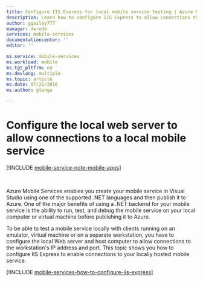 ```yaml
---
title: Configure IIS Express for local mobile service testing | Azure Mobile Services
description: Learn how to configure IIS Express to allow connections to a local mobile service project for testing.
author: ggailey777
manager: dwrede
services: mobile-services
documentationcenter: ''
editor: ''

ms.service: mobile-services
ms.workload: mobile
ms.tgt_pltfrm: na
ms.devlang: multiple
ms.topic: article
ms.date: 07/21/2016
ms.author: glenga

---
```

# Configure the local web server to allow connections to a local mobile service
[!INCLUDE [mobile-service-note-mobile-apps](../../includes/mobile-services-note-mobile-apps.md)]

&nbsp;

Azure Mobile Services enables you create your mobile service in Visual Studio using one of the supported .NET languages and then publish it to Azure. One of the major benefits of using a .NET backend for your mobile service is the ability to run, test, and debug the mobile service on your local computer or virtual machine before publishing it to Azure.

To be able to test a mobile service locally with clients running on an emulator, virtual machine or on a separate workstation, you have to configure the local Web server and host computer to allow connections to the workstation's IP address and port. This topic shows you how to configure IIS Express to enable connections to your locally hosted mobile service.

[!INCLUDE [mobile-services-how-to-configure-iis-express](../../includes/mobile-services-how-to-configure-iis-express.md)]

